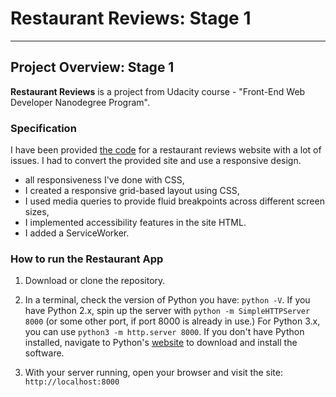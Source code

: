 # Restaurant Reviews: Stage 1
---

## Project Overview: Stage 1

 **Restaurant Reviews**  is a project from Udacity course - "Front-End Web Developer Nanodegree Program".

### Specification

I have been provided [the code](https://github.com/udacity/mws-restaurant-stage-1) for a restaurant reviews website with a lot of issues. I had to convert the provided site and use a responsive design. 
- all responsiveness I've done with CSS,
- I created a responsive grid-based layout using CSS,
- I used media queries to provide fluid breakpoints across different screen sizes,
- I implemented accessibility features in the site HTML.
- I added a ServiceWorker.


### How to run the Restaurant App

1. Download or clone the repository.

2. In a terminal, check the version of Python you have: `python -V`. If you have Python 2.x, spin up the server with `python -m SimpleHTTPServer 8000` (or some other port, if port 8000 is already in use.) For Python 3.x, you can use `python3 -m http.server 8000`. If you don't have Python installed, navigate to Python's [website](https://www.python.org/) to download and install the software.

3. With your server running, open your browser and visit the site: `http://localhost:8000`







